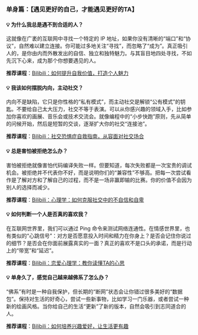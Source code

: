 ### **单身篇：【遇见更好的自己，才能遇见更好的TA】**

#### 💡 **为什么我总是遇不到合适的人？**

这就像在广袤的互联网中寻找一个特定的 IP 地址，如果你没有清晰的“端口”和“协议”，自然难以建立连接。你可能过多地关注“寻找”，而忽略了“成为”。真正吸引人的，是你由内而外散发出的自信、独立和独特魅力。与其盲目地四处寻找，不如先沉下心来，成为那个你想要遇见的人。

**推荐课程**：[Bilibili：如何提升自我价值，打造个人魅力](https://www.google.com/search?q=https://www.bilibili.com/video/BV1pY4y1S7WJ)

#### 💡 **我该如何摆脱内向，主动社交？**

内向不是缺陷，它只是你性格的“私有模式”，而主动社交是解锁“公有模式”的钥匙。不要给自己太大压力，社交不等于表演。可以从你感兴趣的领域入手，比如参加你喜欢的画展、音乐会或技术交流会。就像编程中的“小步快跑”原则，先从简单的问候开始，然后是短暂的交谈，逐渐扩大你的社交“连接池”。

**推荐课程**：[Bilibili：社交恐惧症自救指南，从容面对社交场合](https://www.google.com/search?q=https://www.bilibili.com/video/BV1gA411u7uU)

#### 💡 **总是害怕被拒绝怎么办？**

害怕被拒绝就像害怕代码编译失败一样。但要知道，每次失败都是一次宝贵的调试机会。被拒绝并不代表你不好，而是说明你们的“兼容性”不够高。把每一次尝试看作是了解对方和了解自己的过程，而不是一场非赢即输的比赛。你的价值不会因为别人的选择而减少。

**推荐课程**：[Bilibili：心理学：如何克服社交中的不自信和自卑](https://www.google.com/search?q=https://www.bilibili.com/video/BV1eP4y1Z7y5)

#### 💡 **如何判断一个人是否真的喜欢我？**

在互联网世界里，我们可以通过 Ping 命令来测试网络连通性。在情感世界里，也有类似的“心跳信号”：对方是否愿意投入时间和精力在你身上？是否会记住你说过的细节？是否会在你面前展露真实的一面？真正的喜欢不是口头的承诺，而是行动上的“带宽”和“延迟”。

**推荐课程**：[Bilibili：恋爱心理学：教你读懂TA的心思](https://www.google.com/search?q=https://www.bilibili.com/video/BV1vB4y1Z7yU)

#### 💡 **单身久了，感觉自己越来越佛系了怎么办？**

“佛系”有时是一种自我保护，但长期的“断网”状态会让你错过很多美好的“数据包”。保持对生活的好奇心，尝试一些新事物，比如学习一门乐器，或者尝试一种新的绘画风格。当你给自己的生活“更新”了新的版本，自然会吸引到志同道合的人。

**推荐课程**：[Bilibili：如何培养兴趣爱好，让生活更有趣](https://www.google.com/search?q=https://www.bilibili.com/video/BV14P4y1S7yU)